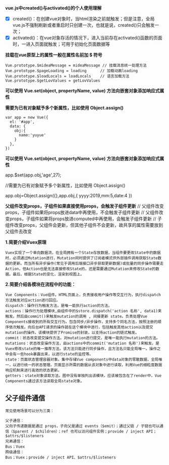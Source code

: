 **vue.js中created()与activated()的个人使用理解**

- [x] created()：在创建vue对象时，当html渲染之前就触发；但是注意，全局vue.js不强制刷新或者重启时只创建一次，也就是说，created()只会触发一次；
- [x] activated()：在vue对象存活的情况下，进入当前存在activated()函数的页面时，一进入页面就触发；可用于初始化页面数据等

**挂载在vue原型上的属性一般在属性名前加 $ 符号**

	Vue.prototype.$mideaMessage = mideaMessage // 挂载消息统一处理方法
	Vue.prototype.$pageLoading = loading      // 加载动画loading
	Vue.prototype.$loadLocals = loadLocals    // 语言加载方法
	Vue.prototype.$getLovValues = getLovValues

**可以使用 Vue.set(object, propertyName, value) 方法向嵌套对象添加响应式属性**

**需要为已有对象赋予多个新属性，比如使用 Object.assign()**

	var app = new Vue({
	  el: '#app',
	  data: {
	    obj:{
	      name:'yuyue'
	    }
	  },
	})

**可以使用 Vue.set(object, propertyName, value) 方法向嵌套对象添加响应式属性**

app.$set(app.obj,'age',27);

//需要为已有对象赋予多个新属性，比如使用 Object.assign()

app.obj=Object.assign({},app.obj,{
	yyyy:2019,mm:5,date:4
})

**父组件改变props，子组件如果直接使用props，会触发子组件更新**
    // 父组件改变props，子组件如果将props放进data中再使用，不会触发子组件更新
    // 父组件改变props，子组件如果将props放进computed中再使用，会触发子组件更新
    // 子组件改变props，父组件会更新，但其他子组件不会更新，故共享的属性需要放到父组件去改变
    
**1.简要介绍Vuex原理**

	Vuex实现了一个单向数据流，在全局拥有一个State存放数据，当组件要更改State中的数据时，必须通过Mutation进行，Mutation同时提供了订阅者模式供外部插件调用获取State数据的更新。而当所有异步操作(常见于调用后端接口异步获取更新数据)或批量的同步操作需要走Action，但Action也是无法直接修改State的，还是需要通过Mutation来修改State的数据。最后，根据State的变化，渲染到视图上。

**2.简要介绍各模块在流程中的功能：**

	Vue Components：Vue组件。HTML页面上，负责接收用户操作等交互行为，执行dispatch方法触发对应action进行回应。
	dispatch：操作行为触发方法，是唯一能执行action的方法。
	actions：操作行为处理模块,由组件中的$store.dispatch('action 名称', data1)来触发。然后由commit()来触发mutation的调用 , 间接更新 state。负责处理Vue Components接收到的所有交互行为。包含同步/异步操作，支持多个同名方法，按照注册的顺序依次触发。向后台API请求的操作就在这个模块中进行，包括触发其他action以及提交mutation的操作。该模块提供了Promise的封装，以支持action的链式触发。
	commit：状态改变提交操作方法。对mutation进行提交，是唯一能执行mutation的方法。
	mutations：状态改变操作方法，由actions中的commit('mutation 名称')来触发。是Vuex修改state的唯一推荐方法。该方法只能进行同步操作，且方法名只能全局唯一。操作之中会有一些hook暴露出来，以进行state的监控等。
	state：页面状态管理容器对象。集中存储Vue components中data对象的零散数据，全局唯一，以进行统一的状态管理。页面显示所需的数据从该对象中进行读取，利用Vue的细粒度数据响应机制来进行高效的状态更新。
	getters：state对象读取方法。图中没有单独列出该模块，应该被包含在了render中，Vue Components通过该方法读取全局state对象。

## 父子组件通信
`常见使用场景可以分为三类：`

	父子通信：
	父向子传递数据是通过 props，子向父是通过 events（$emit）；通过父链 / 子链也可以通信（$parent / $children）；ref 也可以访问组件实例；provide / inject API；$attrs/$listeners
	兄弟通信：
	Bus；Vuex
	跨级通信：
	Bus；Vuex；provide / inject API、$attrs/$listeners

